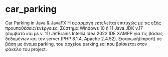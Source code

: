 # car_parking
Car Parking in Java &amp; JavaFX
Η εφαρμογή εκτελείται επιτυχώς με τις εξής προυποθέσεις/ενέργειες:
Σύστημα Windows 10 ή 11
Java JDK v.17 (συμβατό και με v. 11)
JetBrains IntelliJ Idea 2022 IDE
XAMPP για τις βάσεις δεδομένων και τον server (PHP 8.1.4, Apache 2.4.52). 
Εισαγωγή(import) σε βάση με όνομα parking, του αρχείου parking.sql που βρίσκεται στον φάκελο του project.
